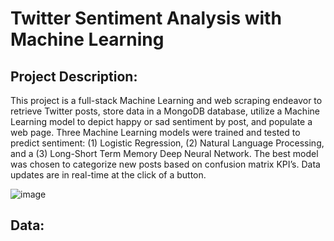 # Twitter Sentiment Analysis with Machine Learning 

## Project Description:
This project is a full-stack Machine Learning and web scraping endeavor to retrieve Twitter posts, store data in a MongoDB database, utilize a Machine Learning model to depict happy or sad sentiment by post, and populate a web page. Three Machine Learning models were trained and tested to predict sentiment: (1) Logistic Regression, (2) Natural Language Processing, and a (3) Long-Short Term Memory Deep Neural Network. The best model was chosen to categorize new posts based on confusion matrix KPI’s. Data updates are in real-time at the click of a button.

![image](https://user-images.githubusercontent.com/51388767/71024927-02c76900-20d4-11ea-966f-be13ab0e1002.png)

## Data:

## 

